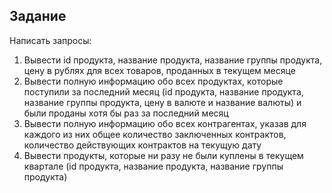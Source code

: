 ## Задание 

Написать запросы:

1. Вывести id продукта, название продукта, название группы продукта, цену в рублях для всех товаров, 
проданных в текущем месяце
2. Вывести полную информацию обо всех продуктах, которые поступили за последний месяц
(id продукта, название продукта, название группы продукта, цену в валюте и название валюты) и были
проданы хотя бы раз за последний месяц
3. Вывести полную информацию обо всех контрагентах, указав для каждого из
них общее количество заключенных контрактов, количество действующих
контрактов на текущую дату
4. Вывести продукты, которые ни разу не были куплены в текущем квартале (id продукта,
название продукта, название группы продукта)
